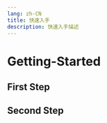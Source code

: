 ```yaml
---
lang: zh-CN
title: 快速入手
description: 快速入手描述
---
```


# Getting-Started

## First Step

## Second Step